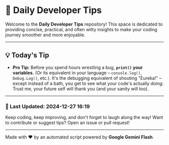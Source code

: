 
# 🌟 Daily Developer Tips

Welcome to the **Daily Developer Tips** repository! This space is dedicated to providing concise, practical, and often witty insights to make your coding journey smoother and more enjoyable.

---

## 💡 Today's Tip

- **Pro Tip:**  Before you spend hours wrestling a bug,  **`print()` your variables.** (Or its equivalent in your language – `console.log()`, `Debug.Log()`, etc.).  It's the debugging equivalent of shouting "Eureka!" – except instead of a bath, you get to see what your code's actually *doing*.  Trust me, your future self will thank you (and your sanity will too).

---

### 📅 Last Updated: 2024-12-27 16:19

Keep coding, keep improving, and don't forget to laugh along the way! Want to contribute or suggest tips? Open an issue or pull request!

---

Made with ❤️ by an automated script powered by **Google Gemini Flash**.
